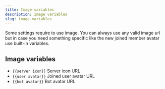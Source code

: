 ```yaml
---
title: Image variables
description: Image variables
slug: image-variables
---
```


Some settings require to use image. You can always use any valid image url but in case you need something specific like the new joined member avatar use built-in variables.

## Image variables

- `{{server icon}}` Server icon URL
- `{{user avatar}}` Joined user avatar URL
- `{{bot avatar}}` Bot avatar URL
